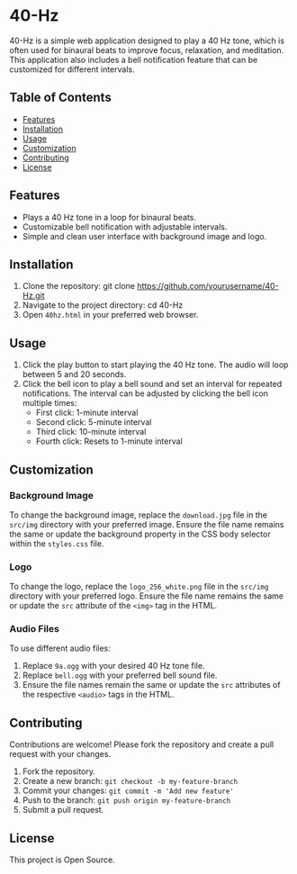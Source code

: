 # 40-Hz

40-Hz is a simple web application designed to play a 40 Hz tone, which is often used for binaural beats to improve focus, relaxation, and meditation. This application also includes a bell notification feature that can be customized for different intervals.

## Table of Contents

- [Features](#features)
- [Installation](#installation)
- [Usage](#usage)
- [Customization](#customization)
- [Contributing](#contributing)
- [License](#license)

## Features

- Plays a 40 Hz tone in a loop for binaural beats.
- Customizable bell notification with adjustable intervals.
- Simple and clean user interface with background image and logo.

## Installation

1. Clone the repository:
   git clone https://github.com/yourusername/40-Hz.git
2. Navigate to the project directory:
   cd 40-Hz
3. Open `40hz.html` in your preferred web browser.

## Usage

1. Click the play button to start playing the 40 Hz tone. The audio will loop between 5 and 20 seconds.
2. Click the bell icon to play a bell sound and set an interval for repeated notifications. The interval can be adjusted by clicking the bell icon multiple times:
   - First click: 1-minute interval
   - Second click: 5-minute interval
   - Third click: 10-minute interval
   - Fourth click: Resets to 1-minute interval

## Customization

### Background Image

To change the background image, replace the `download.jpg` file in the `src/img` directory with your preferred image. Ensure the file name remains the same or update the background property in the CSS body selector within the `styles.css` file.

### Logo

To change the logo, replace the `logo_256_white.png` file in the `src/img` directory with your preferred logo. Ensure the file name remains the same or update the `src` attribute of the `<img>` tag in the HTML.

### Audio Files

To use different audio files:

1. Replace `9a.ogg` with your desired 40 Hz tone file.
2. Replace `bell.ogg` with your preferred bell sound file.
3. Ensure the file names remain the same or update the `src` attributes of the respective `<audio>` tags in the HTML.

## Contributing

Contributions are welcome! Please fork the repository and create a pull request with your changes.

1. Fork the repository.
2. Create a new branch: `git checkout -b my-feature-branch`
3. Commit your changes: `git commit -m 'Add new feature'`
4. Push to the branch: `git push origin my-feature-branch`
5. Submit a pull request.

## License

This project is Open Source. 
